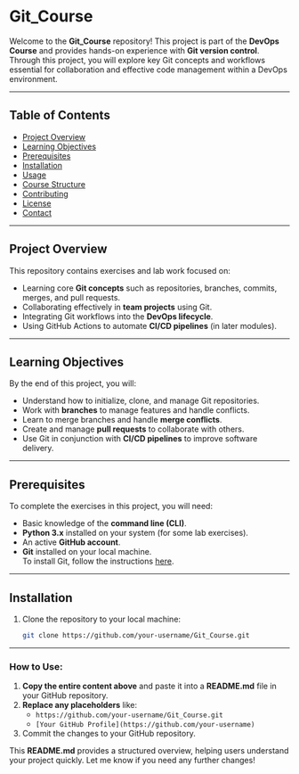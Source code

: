 # **Git_Course**

Welcome to the **Git_Course** repository! This project is part of the **DevOps Course** and provides hands-on experience with **Git version control**. Through this project, you will explore key Git concepts and workflows essential for collaboration and effective code management within a DevOps environment.

---

## **Table of Contents**
- [Project Overview](#project-overview)
- [Learning Objectives](#learning-objectives)
- [Prerequisites](#prerequisites)
- [Installation](#installation)
- [Usage](#usage)
- [Course Structure](#course-structure)
- [Contributing](#contributing)
- [License](#license)
- [Contact](#contact)

---

## **Project Overview**
This repository contains exercises and lab work focused on:
- Learning core **Git concepts** such as repositories, branches, commits, merges, and pull requests.
- Collaborating effectively in **team projects** using Git.
- Integrating Git workflows into the **DevOps lifecycle**.
- Using GitHub Actions to automate **CI/CD pipelines** (in later modules).

---

## **Learning Objectives**
By the end of this project, you will:
- Understand how to initialize, clone, and manage Git repositories.
- Work with **branches** to manage features and handle conflicts.
- Learn to merge branches and handle **merge conflicts**.
- Create and manage **pull requests** to collaborate with others.
- Use Git in conjunction with **CI/CD pipelines** to improve software delivery.

---

## **Prerequisites**
To complete the exercises in this project, you will need:
- Basic knowledge of the **command line (CLI)**.
- **Python 3.x** installed on your system (for some lab exercises).
- An active **GitHub account**.
- **Git** installed on your local machine.  
  To install Git, follow the instructions [here](https://git-scm.com/book/en/v2/Getting-Started-Installing-Git).

---

## **Installation**
1. Clone the repository to your local machine:
   ```bash
   git clone https://github.com/your-username/Git_Course.git

---

### How to Use:
1. **Copy the entire content above** and paste it into a **README.md** file in your GitHub repository.
2. **Replace any placeholders** like:
   - `https://github.com/your-username/Git_Course.git`  
   - `[Your GitHub Profile](https://github.com/your-username)`  
3. Commit the changes to your GitHub repository.

This **README.md** provides a structured overview, helping users understand your project quickly. Let me know if you need any further changes!


